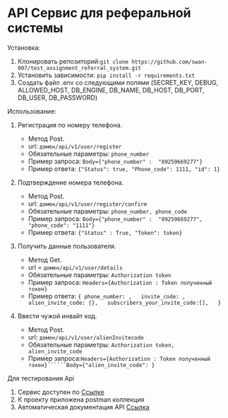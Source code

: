 # API Сервис для реферальной системы



Установка:
1. Клонировать репозиторий:``` git clone https://github.com/swan-007/test_assignment_referral_system.git ```
2. Установить зависимости: ``` pip install -r requirements.txt ```
3. Создать файл .env со следующими полями (SECRET_KEY, DEBUG, ALLOWED_HOST, DB_ENGINE, DB_NAME, DB_HOST, DB_PORT, DB_USER, DB_PASSWORD)

Использование:

1. Регистрация по номеру телефона. 
   - Метод Post.  
   - url: ```домен/api/v1/user/register``` 
   - Обязательные параметры: ```phone_number```  
   - Пример запроса: ```Body={"phone_number" :  "89259669277"}```
   - Пример ответа: ```{"Status": true, "Phone_code": 1111, "id": 1}```  

2. Подтверждение номера телефона.  
   - Метод Post.  
   - url:  ```домен/api/v1/user/register/confirm ``` 
   - Обязательные параметры: ```phone_number, phone_code```  
   - Пример запроса: ```Body={"phone_number" :  "89259669277", "phone_code": "1111"}```   
   - Пример ответа: ```{"Status" : True, "Token": token}```
   
3. Получить данные пользователя.  
   - Метод Get.  
   - url = ```домен/api/v1/user/details```   
   - Обязательные параметры: ```Authorization token```  
   - Пример запроса: ```Headers={Authorization : Token полученный токен}```   
   - Пример ответа: ```{
                        phone_number: ,  
                        invite_code: ,  
                        alien_invite_code: {},  
                        subscribers_your_invite_code:[],  
                       }```
4. Ввести чужой инвайт код.  
   - Метод Post.  
   - url: ```домен/api/v1/user/alienInvitecode```  
   - Обязательные параметры: ```Authorization token, alien_invite_code```   
   - Пример запроса:```Headers={Authorization : Token полученный токен}``````Body={"alien_invite_code": }```  


Для тестирования Api 
1. Сервис доступен по [Ссылке](http://194.58.92.12/) 
2. К проекту приложена postman коллекция
3. Автоматическая документация API [Ссылка](http://194.58.92.12/api/docs/) 
